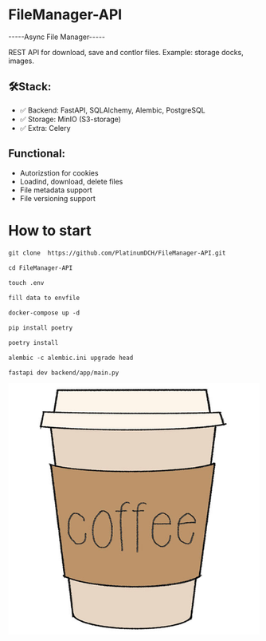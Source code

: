 # FileManager-API
-----Async File Manager-----

REST API for  download, save and contlor files. Example: storage docks, images.

## 🛠Stack:
- ✅ Backend: FastAPI, SQLAlchemy, Alembic, PostgreSQL
- ✅ Storage: MinIO (S3-storage)
- ✅ Extra: Celery

## Functional:
  - Autorizstion for cookies
  - Loadind, download, delete files
  - File metadata support
  - File versioning support

# How to start
```
git clone  https://github.com/PlatinumDCH/FileManager-API.git
```
```
cd FileManager-API
```
```
touch .env
```
```
fill data to envfile
```
```
docker-compose up -d
```
```
pip install poetry
```
```
poetry install
```
```
alembic -c alembic.ini upgrade head
```
```
fastapi dev backend/app/main.py
```

![alt text](frontend/static/img/cofe.jpg)


